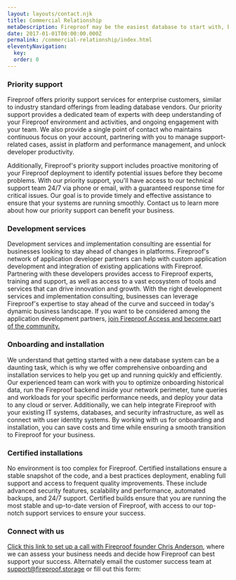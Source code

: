 ```yaml
---
layout: layouts/contact.njk
title: Commercial Relationship
metaDescription: Fireproof may be the easiest database to start with, but it's also among the most capable. Take our relationship to the next level.
date: 2017-01-01T00:00:00.000Z
permalink: /commercial-relationship/index.html
eleventyNavigation:
  key: 
  order: 0
---
```


### Priority support

Fireproof offers priority support services for enterprise customers, similar to industry standard offerings from leading database vendors. Our priority support provides a dedicated team of experts with deep understanding of your Fireproof environment and activities, and ongoing engagement with your team. We also provide a single point of contact who maintains continuous focus on your account, partnering with you to manage support-related cases, assist in platform and performance management, and unlock developer productivity.

Additionally, Fireproof's priority support includes proactive monitoring of your Fireproof deployment to identify potential issues before they become problems. With our priority support, you'll have access to our technical support team 24/7 via phone or email, with a guaranteed response time for critical issues. Our goal is to provide timely and effective assistance to ensure that your systems are running smoothly. Contact us to learn more about how our priority support can benefit your business.

### Development services

Development services and implementation consulting are essential for businesses looking to stay ahead of changes in platforms. Fireproof's network of application developer partners can help with custom application development and integration of existing applications with Fireproof. Partnering with these developers provides access to Fireproof experts, training and support, as well as access to a vast ecosystem of tools and services that can drive innovation and growth. With the right development services and implementation consulting, businesses can leverage Fireproof's expertise to stay ahead of the curve and succeed in today's dynamic business landscape. If you want to be considered among the application development partners, [join Fireproof Access and become part of the community.](/pricing/)

### Onboarding and installation

We understand that getting started with a new database system can be a daunting task, which is why we offer comprehensive onboarding and installation services to help you get up and running quickly and efficiently. Our experienced team can work with you to optimize onboarding historical data, run the Fireproof backend inside your network perimeter, tune queries and workloads for your specific performance needs, and deploy your data to any cloud or server. Additionally, we can help integrate Fireproof with your existing IT systems, databases, and security infrastructure, as well as connect with user identity systems. By working with us for onboarding and installation, you can save costs and time while ensuring a smooth transition to Fireproof for your business.

### Certified installations

No environment is too complex for Fireproof. Certified installations ensure a stable snapshot of the code, and a best practices deployment, enabling full support and access to frequent quality improvements. These include advanced security features, scalability and performance, automated backups, and 24/7 support. Certified builds ensure that you are running the most stable and up-to-date version of Fireproof, with access to our top-notch support services to ensure your success.

### Connect with us

[Click this link to set up a call with Fireproof founder Chris Anderson](https://savvycal.com/jchris/fireproof), where we can assess your business needs and decide how Fireproof can best support your success. Alternately email the customer success team at [support@fireproof.storage](mailto:support@fireproof.storage) or fill out this form:

